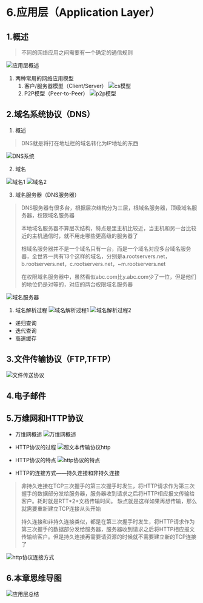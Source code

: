 # 6.应用层（Application Layer）

## 1.概述

> 不同的网络应用之间需要有一个确定的通信规则
 
![应用层概述](./assets/应用层概述.png)

1. 两种常用的网络应用模型
   1. 客户/服务器模型（Client/Server）
      ![cs模型](./assets/cs模型.png)
   2. P2P模型（Peer-to-Peer）
      ![p2p模型](./assets/p2p模型.png)

## 2.域名系统协议（DNS）

1. 概述

> DNS就是将打在地址栏的域名转化为IP地址的东西

![DNS系统](./assets/DNS系统.png)

2. 域名

![域名1](./assets/域名1.png)
![域名2](./assets/域名2.png)

3. 域名服务器（DNS服务器）

> DNS服务器有很多台，根据层次结构分为三层，根域名服务器，顶级域名服务器，权限域名服务器
> 
> 本地域名服务器不算层次结构，特点是里主机比较近，当主机和另一台比较近的主机通信时，就不用走哪些更高级的服务器了
>
> 根域名服务器并不是一个域名只有一台，而是一个域名对应多台域名服务器，全世界一共有13个这样的域名，分别是a.rootservers.net，b.rootservers.net，c.rootservers.net，~m.rootservers.net
> 
> 在权限域名服务器中，虽然看似abc.com比y.abc.com少了一位，但是他们的地位仍是对等的，对应的两台权限域名服务器

![域名服务器](./assets/域名服务器.png)

  1. 域名解析过程
     ![域名解析过程1](./assets/域名解析过程1.png)
     ![域名解析过程2](./assets/域名解析过程2.png)

  - 递归查询
  - 迭代查询
  - 高速缓存

## 3.文件传输协议（FTP,TFTP）

![文件传送协议](./assets/文件传送协议.png)

## 4.电子邮件

## 5.万维网和HTTP协议
- 万维网概述
![万维网概述](./assets/万维网概述.png)

- HTTP协议的过程
![超文本传输协议http](./assets/超文本传输协议http.png)

- HTTP协议的特点
![http协议的特点](./assets/http协议的特点.png)

- HTTP的连接方式——持久连接和非持久连接
> 非持久连接在TCP三次握手的第三次握手时发生，将HTTP请求作为第三次握手的数据部分发给服务器，服务器收到请求之后将HTTP相应报文传输给客户。耗时就是RTT*2+文档传输时间。
缺点就是这样如果再想传输，那么就需要重新建立TCP连接从头开始
>
> 持久连接和非持久连接类似，都是在第三次握手时发生，将HTTP请求作为第三次握手的数据部分发给服务器，服务器收到请求之后将HTTP相应报文传输给客户。但是持久连接再需要请资源的时候就不需要建立新的TCP连接了

![http协议连接方式](./assets/http协议连接方式.png)


## 6.本章思维导图
![应用层总结](./assets/应用层总结.png)

